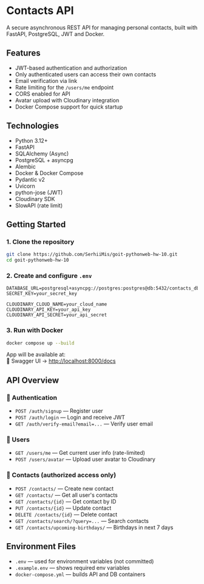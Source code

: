 # Contacts API

A secure asynchronous REST API for managing personal contacts, built with FastAPI, PostgreSQL, JWT and Docker.

## Features

- JWT-based authentication and authorization
- Only authenticated users can access their own contacts
- Email verification via link
- Rate limiting for the `/users/me` endpoint
- CORS enabled for API
- Avatar upload with Cloudinary integration
- Docker Compose support for quick startup

## Technologies

- Python 3.12+
- FastAPI
- SQLAlchemy (Async)
- PostgreSQL + asyncpg
- Alembic
- Docker & Docker Compose
- Pydantic v2
- Uvicorn
- python-jose (JWT)
- Cloudinary SDK
- SlowAPI (rate limit)

## Getting Started

### 1. Clone the repository

```bash
git clone https://github.com/SerhiiMis/goit-pythonweb-hw-10.git
cd goit-pythonweb-hw-10
```

### 2. Create and configure `.env`

```env
DATABASE_URL=postgresql+asyncpg://postgres:postgres@db:5432/contacts_db
SECRET_KEY=your_secret_key

CLOUDINARY_CLOUD_NAME=your_cloud_name
CLOUDINARY_API_KEY=your_api_key
CLOUDINARY_API_SECRET=your_api_secret
```

### 3. Run with Docker

```bash
docker compose up --build
```

App will be available at:  
📄 Swagger UI → [http://localhost:8000/docs](http://localhost:8000/docs)

## API Overview

### 🔐 Authentication

- `POST /auth/signup` — Register user
- `POST /auth/login` — Login and receive JWT
- `GET /auth/verify-email?email=...` — Verify user email

### 👤 Users

- `GET /users/me` — Get current user info (rate-limited)
- `POST /users/avatar` — Upload user avatar to Cloudinary

### 📇 Contacts (authorized access only)

- `POST /contacts/` — Create new contact
- `GET /contacts/` — Get all user's contacts
- `GET /contacts/{id}` — Get contact by ID
- `PUT /contacts/{id}` — Update contact
- `DELETE /contacts/{id}` — Delete contact
- `GET /contacts/search/?query=...` — Search contacts
- `GET /contacts/upcoming-birthdays/` — Birthdays in next 7 days

## Environment Files

- `.env` — used for environment variables (not committed)
- `.example.env` — shows required env variables
- `docker-compose.yml` — builds API and DB containers
